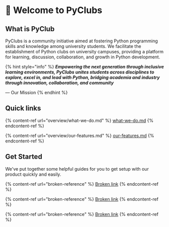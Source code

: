# 👋 Welcome to PyClubs

## What is PyClub

PyClubs is a community initiative aimed at fostering Python programming skills and knowledge among university students. We facilitate the establishment of Python clubs on university campuses, providing a platform for learning, discussion, collaboration, and growth in Python development.

{% hint style="info" %}
_**Empowering the next generation through inclusive learning environments, PyClubs unites students across disciplines to explore, excel in, and lead with Python, bridging academia and industry through innovation, collaboration, and community**_

— Our Mission
{% endhint %}

## Quick links

{% content-ref url="overview/what-we-do.md" %}
[what-we-do.md](overview/what-we-do.md)
{% endcontent-ref %}

{% content-ref url="overview/our-features.md" %}
[our-features.md](overview/our-features.md)
{% endcontent-ref %}

## Get Started

We've put together some helpful guides for you to get setup with our product quickly and easily.

{% content-ref url="broken-reference" %}
[Broken link](broken-reference)
{% endcontent-ref %}

{% content-ref url="broken-reference" %}
[Broken link](broken-reference)
{% endcontent-ref %}

{% content-ref url="broken-reference" %}
[Broken link](broken-reference)
{% endcontent-ref %}
